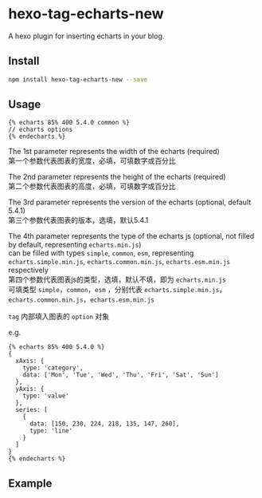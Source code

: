 # hexo-tag-echarts-new

A hexo plugin for inserting echarts in your blog.  

## Install 

```bash
npm install hexo-tag-echarts-new --save
```

## Usage

```
{% echarts 85% 400 5.4.0 common %}
// echarts options
{% endecharts %}
```
The 1st parameter represents the width of the echarts (required)  
第一个参数代表图表的宽度，必填，可填数字或百分比  

The 2nd parameter represents the height of the echarts (required)  
第二个参数代表图表的高度，必填，可填数字或百分比  

The 3rd parameter represents the version of the echarts (optional, default 5.4.1)  
第三个参数代表图表的版本，选填，默认5.4.1  

The 4th parameter represents the type of the echarts js (optional, not filled by default, representing `echarts.min.js`)  
can be filled with types `simple`, `common`, `esm`, representing `echarts.simple.min.js`, `echarts.common.min.js`, `echarts.esm.min.js` respectively  
第四个参数代表图表js的类型，选填，默认不填，即为 `echarts.min.js`  
可填类型 `simple`，`common`，`esm` ，分别代表 `echarts.simple.min.js`，`echarts.common.min.js`，`echarts.esm.min.js`  

`tag` 内部填入图表的 `option` 对象  
  
e.g.  
```text
{% echarts 85% 400 5.4.0 %}
{
  xAxis: {
    type: 'category',
    data: ['Mon', 'Tue', 'Wed', 'Thu', 'Fri', 'Sat', 'Sun']
  },
  yAxis: {
    type: 'value'
  },
  series: [
    {
      data: [150, 230, 224, 218, 135, 147, 260],
      type: 'line'
    }
  ]
}
{% endecharts %}
```
## Example